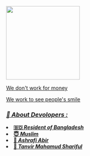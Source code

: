 
  <a href="#">
    <img width="200" heigth="200" src="https://github.com/darkhunter141/Dark-Hunter-141/blob/main/FB_IMG_1617543943494.jpg?raw=true">
<p>We don't work for money </p>
<p>We work to see people's smile</p>
<b>

<h3><b><i>🤠 About Devolopers :</i></b></h3>
<li> 🇧🇩 <i>Resident of Bangladesh</i></li>
<li> 😇 <i>Muslim</i></li>
<li> 🙂 <i>Ashrafi Abir</i></li>
<li> 🙂 <i>Tanvir Mahamud Shariful</i></li>


